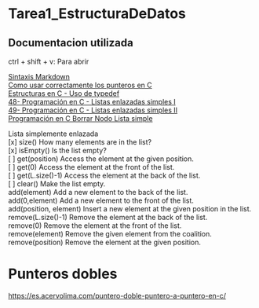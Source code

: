 # Tarea1_EstructuraDeDatos  

## Documentacion utilizada

ctrl + shift + v: Para abrir  

[Sintaxis Markdown](https://markdown.es/sintaxis-markdown/)  
[Como usar correctamente los punteros en C](https://www.youtube.com/watch?v=OgX4vdtkkHQ)  
[Estructuras en C - Uso de typedef](https://www.youtube.com/watch?v=OYcrRZbZjfU)  
[48- Programación en C - Listas enlazadas simples I](https://www.youtube.com/watch?v=9DnuqpSFvlc)  
[49- Programación en C - Listas enlazadas simples II](https://www.youtube.com/watch?v=3q8935EP4Oc)  
[Programación en C Borrar Nodo Lista simple](https://www.youtube.com/watch?v=p6EIEyXKzxU)

Lista simplemente enlazada  
[x] size() How many elements are in the list?  
[x] isEmpty() Is the list empty?  
[ ] get(position) Access the element at the given position.  
[ ] get(0) Access the element at the front of the list.  
[ ] get(L.size()-1) Access the element at the back of the list.  
[ ] clear() Make the list empty.  
add(element) Add a new element to the back of the list.  
add(0,element) Add a new element to the front of the list.  
add(position, element) Insert a new element at the given position in the list.  
remove(L.size()-1) Remove the element at the back of the list.  
remove(0) Remove the element at the front of the list.  
remove(element) Remove the given element from the coalition.  
remove(position) Remove the element at the given position.  

# Punteros dobles  
https://es.acervolima.com/puntero-doble-puntero-a-puntero-en-c/  
